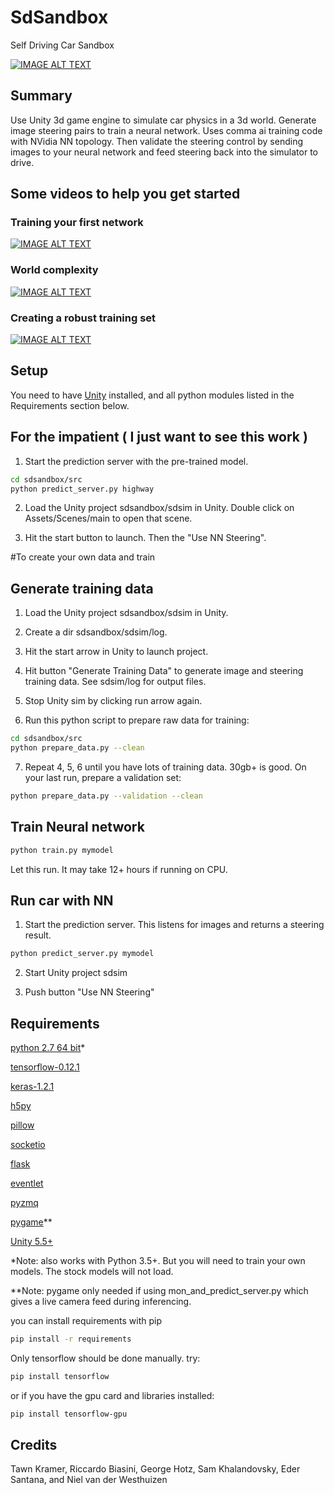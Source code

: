 # SdSandbox

Self Driving Car Sandbox


[![IMAGE ALT TEXT](https://img.youtube.com/vi/e0AFMilaeMI/0.jpg)](https://www.youtube.com/watch?v=e0AFMilaeMI "self driving car sim")


## Summary

Use Unity 3d game engine to simulate car physics in a 3d world. 
Generate image steering pairs to train a neural network. Uses comma ai training code with NVidia NN topology.
Then validate the steering control by sending images to your neural network and feed steering back into the simulator to drive.

## Some videos to help you get started

### Training your first network
[![IMAGE ALT TEXT](https://img.youtube.com/vi/oe7fYuYw8GY/0.jpg)](https://www.youtube.com/watch?v=oe7fYuYw8GY "Getting Started w sdsandbox")

### World complexity
[![IMAGE ALT TEXT](https://img.youtube.com/vi/FhAKaH3ysow/0.jpg)](https://www.youtube.com/watch?v=FhAKaH3ysow "Making a more interesting world.")

### Creating a robust training set

[![IMAGE ALT TEXT](https://img.youtube.com/vi/_h8l7qoT4zQ/0.jpg)](https://www.youtube.com/watch?v=_h8l7qoT4zQ "Creating a robust sdc.")

## Setup

You need to have [Unity](https://unity3d.com/get-unity/download) installed, and all python modules listed in the Requirements section below.



## For the impatient ( I just want to see this work )

1) Start the prediction server with the pre-trained model. 

```bash
cd sdsandbox/src
python predict_server.py highway
```

2) Load the Unity project sdsandbox/sdsim in Unity. Double click on Assets/Scenes/main to open that scene.  

3) Hit the start button to launch. Then the "Use NN Steering".  


#To create your own data and train

## Generate training data

1) Load the Unity project sdsandbox/sdsim in Unity.  

2) Create a dir sdsandbox/sdsim/log.  

3) Hit the start arrow in Unity to launch project.  

4) Hit button "Generate Training Data" to generate image and steering training data. See sdsim/log for output files.  

5) Stop Unity sim by clicking run arrow again.  

6) Run this python script to prepare raw data for training:  

```bash
cd sdsandbox/src
python prepare_data.py --clean
```

7) Repeat 4, 5, 6 until you have lots of training data. 30gb+ is good. On your last run, prepare a validation set:  

```bash
python prepare_data.py --validation --clean
```



## Train Neural network

```bash
python train.py mymodel
```

Let this run. It may take 12+ hours if running on CPU.  



## Run car with NN

1) Start the prediction server. This listens for images and returns a steering result.  

```bash
python predict_server.py mymodel
```

2) Start Unity project sdsim  

3) Push button "Use NN Steering"  



## Requirements
[python 2.7 64 bit](https://www.python.org/)*

[tensorflow-0.12.1](https://github.com/tensorflow/tensorflow)  

[keras-1.2.1](https://github.com/fchollet/keras)   

[h5py](http://www.h5py.org/)  

[pillow](https://python-pillow.org/)  

[socketio](https://pypi.python.org/pypi/python-socketio)  

[flask](https://pypi.python.org/pypi/Flask)  

[eventlet](https://pypi.python.org/pypi/eventlet)  

[pyzmq](https://pypi.python.org/pypi/pyzmq)  

[pygame](https://pypi.python.org/pypi/Pygame)**  

[Unity 5.5+](https://unity3d.com/get-unity/download)  

*Note: also works with Python 3.5+. But you will need to train your own models. The stock models will not load.

**Note: pygame only needed if using mon_and_predict_server.py which gives a live camera feed during inferencing.

you can install requirements with pip
```bash
pip install -r requirements
```

Only tensorflow should be done manually. try:
```bash
pip install tensorflow 
```
or if you have the gpu card and libraries installed:
```bash
pip install tensorflow-gpu
```



## Credits

Tawn Kramer, Riccardo Biasini, George Hotz, Sam Khalandovsky, Eder Santana, and Niel van der Westhuizen  

